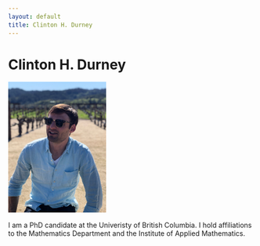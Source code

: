 ```yaml
---
layout: default
title: Clinton H. Durney 
---
```

# Clinton H. Durney
<img src="me.JPG" alt="me" width="200" class="center">

I am a PhD candidate at the Univeristy of British Columbia.  I hold affiliations to the Mathematics Department and the Institute of Applied Mathematics.


